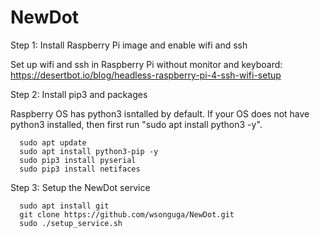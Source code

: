 # NewDot

Step 1: Install Raspberry Pi image and enable wifi and ssh

Set up wifi and ssh in Raspberry Pi without monitor and keyboard: https://desertbot.io/blog/headless-raspberry-pi-4-ssh-wifi-setup

Step 2: Install pip3 and packages

Raspberry OS has python3 isntalled by default. If your OS does not have python3 installed, then first run "sudo apt install python3 -y".

```
  sudo apt update
  sudo apt install python3-pip -y
  sudo pip3 install pyserial
  sudo pip3 install netifaces
```

Step 3: Setup the NewDot service

```
  sudo apt install git
  git clone https://github.com/wsonguga/NewDot.git
  sudo ./setup_service.sh
```

